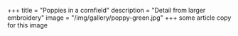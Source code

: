+++
title = "Poppies in a cornfield"
description = "Detail from larger embroidery"
image = "/img/gallery/poppy-green.jpg"
+++
some article copy for this image


